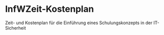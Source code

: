 # InfWZeit-Kostenplan
Zeit- und Kostenplan für die Einführung eines Schulungskonzepts in der IT-Sicherheit
